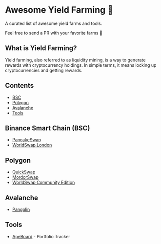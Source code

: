 # Awesome Yield Farming 🤑

A curated list of awesome yield farms and tools.

Feel free to send a PR with your favorite farms 🥳

## What is Yield Farming?

Yield farming, also referred to as liquidity mining, is a way to generate rewards with cryptocurrency holdings. In simple terms, it means locking up cryptocurrencies and getting rewards.

## Contents

- [BSC](#bsc)
- [Polygon](#polygon)
- [Avalanche](#avalanche)
- [Tools](#tools)

<a name="bsc" />

## Binance Smart Chain (BSC)

- [PancakeSwap](https://pancakeswap.finance)
- [WorldSwap London](https://london.worldswap.finance)

<a name="polygon" />

## Polygon

- [QuickSwap](https://quickswap.exchange/#/pool)
- [MordorSwap](https://mordorswap.finance)
- [WorldSwap Community Edition](https://community.worldswap.finance)

<a name="avalanche" />

## Avalanche

- [Pangolin](https://app.pangolin.exchange/#/pool)

<a name="tools" />

## Tools

- [ApeBoard](https://apeboard.finance) - Portfolio Tracker
